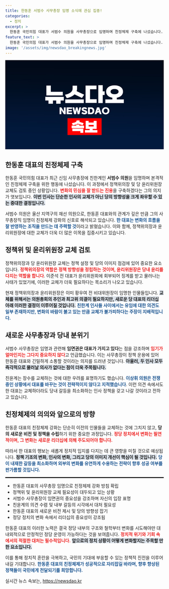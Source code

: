 ```yaml
---
title: 한동훈 서범수 사무총장 임명 소식에 관심 집중!
categories:
  - 정치
excerpt: >
  한동훈 국민의힘 대표가 서범수 의원을 사무총장으로 임명하며 친정체제 구축에 나섰습니다. 정책위의장 및 윤리위원장 교체도 검토 중인 가운데, 변화의 물결 속 당내 갈등을 최소화하려는 전략이 주목받고 있습니다.
feature_text: >
  한동훈 국민의힘 대표가 서범수 의원을 사무총장으로 임명하며 친정체제 구축에 나섰습니다. 정책위의장 및 윤리위원장 교체도 검토 중인 가운데, 변화의 물결 속 당내 갈등을 최소화하려는 전략이 주목받고 있습니다.
image: '/assets/img/newsdao_breakingnews.jpg'
---
```


<p><img src="/assets/img/newsdao_breakingnews.jpg" alt="implanttips 속보" /></p>

<h2 data-ke-size="size26">한동훈 대표의 친정체제 구축</h2>

<p data-ke-size="size16">한동훈 국민의힘 대표가 최근 신임 사무총장에 친한계인 <b>서범수 의원</b>을 임명하며 본격적인 친정체제 구축을 위한 행동에 나섰습니다. 이 과정에서 정책위의장 및 당 윤리위원장 교체도 검토 중인 상황입니다. <b><span style="color: #ee2323;">변화의 민심을 잘 받드는 진용</span></b>을 구축하겠다는 그의 의지가 엿보입니다. <b><span style="background-color: #21538527;">이번 인사는 단순한 인사의 교체가 아닌 당의 방향성을 크게 좌우할 수 있는 중대한 결정입니다.</span></b></p>

<p data-ke-size="size16">서범수 의원은 울산 지역구의 재선 의원으로, 한동훈 대표와의 관계가 깊은 만큼 그의 사무총장직 임명이 친정체제 강화의 신호로 해석되고 있습니다. <b><span style="color: #1a5490;">한 대표는 변화의 흐름을 잘 반영하는 조직을 만드는 데 주력할 것</span></b>이라고 밝혔습니다. 이와 함께, 정책위의장과 윤리위원장에 대한 교체가 더욱 더 많은 이목을 집중시키고 있습니다.</p>

<h2 data-ke-size="size26">정책위 및 윤리위원장 교체 검토</h2>

<p data-ke-size="size16">정책위의장과 당 윤리위원장 교체는 정책 설정 및 당의 이미지 점검에 있어 중요한 요소입니다. <b><span style="color: #ee2323;">정책위의장의 역할은 정책 방향성을 정립하는 것이며, 윤리위원장은 당내 윤리를 다지는 역할을 합니다</span></b>. 이준석 전 대표가 윤리위원회에 회부되어 징계를 받고 물러나는 사태가 있었기에, 이러한 교체가 더욱 필요하다는 목소리가 나오고 있습니다.</p>

<p data-ke-size="size16">현재 정책위의장과 윤리위원장은 이미 황우여 전 비대위원장이 임명한 인물들입니다. <b><span style="background-color: #21538527;">교체를 위해서는 의원총회의 추인과 최고위 의결이 필요하지만, 새로운 당 대표의 리더십 아래 이러한 결정이 이루어질 것입니다.</span></b> <b><span style="color: #1a5490;">친한계 인사들 사이에서는 유임에 대한 의견도 일부 존재하지만, 변화의 바람이 불고 있는 만큼 교체가 불가피하다는 주장이 지배적입니다.</span></b></p>

<h2 data-ke-size="size26">새로운 사무총장과 당내 분위기</h2>

<p data-ke-size="size16">서범수 사무총장은 임명과 관련해 <b>임면권은 대표가 가지고 있다</b>는 점을 강조하며 <b><span style="color: #ee2323;">임기가 얼마인지는 그다지 중요하지 않다</span></b>고 언급했습니다. 이는 사무총장이 정책 운용에 있어 한동훈 대표와 긴밀하게 소통할 것이라는 의지를 드러낸 것입니다. <b><span style="background-color: #21538527;">아울러, 두 인사 모두 즉각적으로 물러날 의사가 없다는 점이 더욱 주목됩니다.</span></b></p>

<p data-ke-size="size16">친윤계는 장수를 교체하는 것에 대한 우려를 표명하기도 했습니다. <b><span style="color: #1a5490;">이상휘 의원은 전쟁 중인 상황에서 대표를 바꾸는 것이 전략적이지 않다고 지적했습니다</span></b>. 이런 의견 속에서도 한 대표는 교체하더라도 당내 갈등을 최소화하는 인사 정책을 갖고 나갈 것이라고 전하고 있습니다.</p>

<h2 data-ke-size="size26">친정체제의 의의와 앞으로의 방향</h2>

<p data-ke-size="size16">한동훈 대표의 친정체제 강화는 단순히 이전의 인물들을 교체하는 것에 그치지 않고, <b>당의 새로운 비전 및 정책을 수립</b>하기 위한 중요한 과정입니다. <b><span style="color: #ee2323;">정당 정치에서 변화는 필연적이며, 그 변화는 새로운 리더십에 의해 주도되어야 합니다.</span></b></p>

<p data-ke-size="size16">따라서 한 대표의 행보는 새롭게 정치적 입지를 다지는 데 큰 영향을 미칠 것으로 예상됩니다. <b><span style="background-color: #21538527;">정책 기조의 변화, 인사의 변화, 그리고 당의 이미지 개선이 핵심이 될 것입니다.</span></b> <b><span style="color: #1a5490;">당이 내재한 갈등을 최소화하며 외부의 변화를 유연하게 수용하는 전략이 향후 성공 여부를 판가름할 것입니다.</span></b></p>

<hr style="height: 3px;">

<ul>
<li>한동훈 대표의 사무총장 임명으로 친정체제 강화 방침 확립</li>
<li>정책위 및 윤리위원장 교체 필요성이 대두되고 있는 상황</li>
<li>서범수 사무총장이 임면권의 중요성을 강조하며 자신의 입장 표명</li>
<li>친윤계의 의견 수렴 및 내부 갈등의 시각에서 대처 필요성</li>
<li>한동훈 대표의 새로운 비전 제시 및 당의 방향성 잡기</li>
<li>정당 정치의 변화 속에서 리더십의 중요성이 강조됨</li>
</ul>

<p data-ke-size="size16">한동훈 대표의 이러한 노력은 결국 정당 내부의 구조와 철학부터 변화를 시도해야만 대내외적으로 안정적인 정당 운영이 가능하다는 것을 보여줍니다. <b><span style="color: #ee2323;">정치적 위기와 기회 속에서의 적절한 대처는 필수적입니다.</span></b> <b><span style="background-color: #21538527;">앞으로의 정치 상황이 어떻게 변화할지는 주목할 만한 요소입니다.</span></b></p>

<p data-ke-size="size16">이를 통해 정치적 혼란을 극복하고, 국민의 기대에 부응할 수 있는 정책적 진전을 이루어내길 기대합니다. <b><span style="color: #1a5490;">한동훈 대표의 친정체제가 성공적으로 자리잡길 바라며, 향후 향상된 정책들이 국민에게 전달되기를 희망합니다.</span></b></p>
실시간 뉴스 속보는, <a href="https://newsdao.kr" rel="dofollow">https://newsdao.kr</a>



